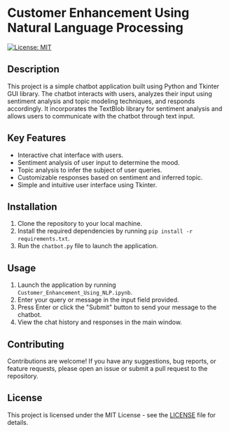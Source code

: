 # Customer Enhancement Using Natural Language Processing

[![License: MIT](https://img.shields.io/badge/License-MIT-yellow.svg)](https://opensource.org/licenses/MIT)

## Description

This project is a simple chatbot application built using Python and Tkinter GUI library. The chatbot interacts with users, analyzes their input using sentiment analysis and topic modeling techniques, and responds accordingly. It incorporates the TextBlob library for sentiment analysis and allows users to communicate with the chatbot through text input.

## Key Features

- Interactive chat interface with users.
- Sentiment analysis of user input to determine the mood.
- Topic analysis to infer the subject of user queries.
- Customizable responses based on sentiment and inferred topic.
- Simple and intuitive user interface using Tkinter.

## Installation

1. Clone the repository to your local machine.
2. Install the required dependencies by running `pip install -r requirements.txt`.
3. Run the `chatbot.py` file to launch the application.

## Usage

1. Launch the application by running `Customer_Enhancement_Using_NLP.ipynb`.
2. Enter your query or message in the input field provided.
3. Press Enter or click the "Submit" button to send your message to the chatbot.
4. View the chat history and responses in the main window.

## Contributing

Contributions are welcome! If you have any suggestions, bug reports, or feature requests, please open an issue or submit a pull request to the repository.

## License

This project is licensed under the MIT License - see the [LICENSE](LICENSE) file for details.
